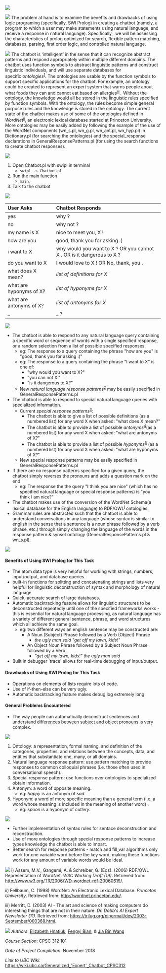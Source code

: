 ![](https://placehold.it/950x95/393a66/c7c9ff?text=Generalized+'Expert'+Chatbot)

![](https://placehold.it/950x60/c7c9ff/393a66?text=What+is+the+Problem?)
The problem at hand is to examine the benefits and drawbacks of using logic programing (specifically, SWI Prolog) in creating a chatbot (namely, a program to which a user may make statements using natural language, and receive a response in natural language). Specifically,  we will be assessing the characteristics of prolog optimized for search, flexible pattern matching, databases, parsing, first order logic, and controlled natural language.

![](https://placehold.it/950x60/c7c9ff/393a66?text=What+is+the+Something+Extra?)
The chatbot is ‘intelligent’ in the sense that it can recognize abstract patterns and respond appropriately within multiple different domains. The chatbot uses function symbols to abstract linguistic patterns and construct linguistic individuals, and will use separate databases for specific <i>ontologies</i><sup>[1](#Notes)</sup>. The ontologies are usable by the function symbols to support specific applications for the chatbot. For example, an ontology could be created to represent an expert system that warns people about what foods they can and cannot eat based on allergies<sup>[iii](#References)</sup>.  Without the ontology, the knowledge would all be stored in the linguistic rules specified by function symbols. With the ontology, the rules become simple general purpose rules and the knowledge is stored in the ontology. The current state of the chatbot makes use of some of the ontologies defined in <i>WordNet</i><sup>[ii](#References)</sup>, an electronic lexical database started at Princeton University. More ontologies may be easily added by following the example of the use of the WordNet components (wn_s.pl, wn_g.pl, wn_ant.pl, wn_hyp.pl) in Dictionary.pl (for searching the ontologies) and the special_response declarations in GeneralResponsePatterns.pl (for using the search functions to create chatbot responses).

![](https://placehold.it/950x60/c7c9ff/393a66?text=Instructions+for+Use)
1) Open Chatbot.pl with swipl in terminal
   * `swipl -s Chatbot.pl`
2) Run the main function
   * `main.`
3) Talk to the chatbot

![](https://placehold.it/950x60/c7c9ff/393a66?text=Current+Response+Patterns)

| User Asks | Chatbot Responds |
| :---         |     :---      |         
| yes   | why ?     | 
| no     | why not ?       | 
| my name is X   |   nice to meet you, X !                                                |
| how are you   |   good, thank you for asking :)                                        |
| i want to X   |   why would you want to X ? OR you cannot X . OR is it dangerous to X ?   |
| do you want to X   |    I would love to X ! OR No, thank, you . |
| what does X mean?  | *list of definitions for X*  |
| what are hyponyms of X? | *list of hyponyms for X*  |
| what are antonyms of X? | *list of antonyms for X*  |
| _  | _ ? |






![](https://placehold.it/950x60/c7c9ff/393a66?text=Interesting+Functionality)
* The chatbot is able to respond to any natural language query containing a specific word or sequence of words with a single specified response, or a random selection from a list of possible specified responses.
  * eg: The response to a query containing the phrase "how are you" is "good, thank you for asking :)"
  * eg: The response to a query containing the phrase "I want to X" is one of:
    * "why would you want to X?"
    * "you can not X."
    * "is it dangerous to X?"
  * New <i>natural language response patterns</i><sup>[2](#Notes)</sup> may be easily specified in GeneralResponsePatterns.pl
* The chatbot is able to respond to special natural language queries with specialized information.
  * Current <i>special response patterns</i><sup>[3](#Notes)</sup>:
    * The chatbot is able to give a list of possible definitions (as a numbered list) for any word X when asked: "what does X mean?"
    * The chatbot is able to provide a list of possible <i>antonyms</i><sup>[4](#Notes)</sup>(as a numbered list) for any word X when asked: "what are antonyms of X?"
    * The chatbot is able to provide a list of possible <i>hyponyms</i><sup>[5](#Notes)</sup> (as a numbered list) for any word X when asked: "what are hyponyms of X?"
  * New special response patterns may be easily specified in GeneralResponsePatterns.pl
* If there are no response patterns specified for a given query, the chatbot simply reverses the pronouns and adds a question mark on the end
  * eg: The response the the query "I think you are nice" (which has no specified natural language or special response patterns) is "you think I am nice?"
* The chatbot makes use of the conversion of the WordNet Schema(a lexical database for the English language) to RDF/OWL<sup>[i](#References)</sup> ontologies.
* Grammar rules are abstracted such that the chatbot is able to understand conversations in any language (whose syntax is similar to english in the sense that a sentence is a noun phrase followed by a verb phrase, etc.) through simply changing the language of the words in the response pattern & synset ontology (GeneralResponsePatterns.pl & wn_s.pl).

![](https://placehold.it/950x60/c7c9ff/393a66?text=What+Did+We+Learn+From+Doing+This?)
#### Benefits of Using SWI Prolog for This Task
* The atom data type is very helpful for working with strings, numbers, input/output, and database queries.
* built-in functions for splitting and concatenating strings and lists very helpful for linguistic deconstruction of syntax and morphology of natural language
* Quick, accurate search of large databases.
* Automatic backtracking feature allows for linguistic structures to be deconstructed repeatedly until one of the specified frameworks works - this is essential for natural language processing, as natural language has a variety of different general sentence, phrase, and word structures which all achieve the same goal.
  * eg: two different ways an english sentence may be constructed are:
    * A Noun (Subject) Phrase followed by a Verb (Object) Phrase
      * <i>the ugly man said "get off my lawn, kids!"</i>
    * An Object Noun Phrase followed by a Subject Noun Phrase followed by a Verb
      * <i>"get off my lawn, kids!" the ugly man said</i>
* Built in debugger 'trace' allows for real-time debugging of input/output.
#### Drawbacks of Using SWI Prolog for This Task   
* Operations on elements of lists require lots of code.
* Use of if-then-else can be very ugly.
* Automatic backtracking feature makes debug log extremely long.
#### General Problems Encountered
* The way people can automatically deconstruct sentences and understand differences between subject and object pronouns is very complex.

<a href='#Notes' id='Notes' class='anchor' aria-hidden='true'></a>
![](https://placehold.it/950x60/c7c9ff/393a66?text=Notes)
1) Ontology:  a representation, formal naming, and definition of the categories, properties, and relations between the concepts, data, and entities that substantiate one, many, or all domains.
2) Natural language response pattern: use pattern matching to provide responses to common colloquial phrases (i.e. those often used in conversational speech).
3) Special response pattern: use functions over ontologies to specialized obtain information.
4) Antonym: a word of opposite meaning.
   * eg: <i>happy</i> is an antonym of <i>sad</i>.</li>
5) Hyponym: a word of more specific meaning than a general term (i.e. a word whose meaning is included in the meaning of another word) .
   * eg: <i>spoon</i> is a hyponym of <i>cutlery</i>.</li>

![](https://placehold.it/950x60/c7c9ff/393a66?text=Suggested+Improvements)
* Further implementation of syntax rules for sentace deconstruction and reconstruction.
* Use of more ontologies through special response patterns to increase types knowledge the chatbot is able to impart.
* Better search for response patterns - match and fill_var algorithms only work for one variable word before the key word, making these functions work for any amount of variable words would be ideal.

<a href='#References' id='References' class='anchor' aria-hidden='true'></a>
![](https://placehold.it/950x60/c7c9ff/393a66?text=References)
i) Assem, M.V., Gangemi, A. & Schreiber, G. (Eds). (2006)  RDF/OWL Representation of WordNet. <i>W3C Working Draft (19)</i>. Retrieved from: http://www.w3.org/TR/2006/WD-wordnet-rdf-20060619/.

ii) Fellbaum, C. (1998) WordNet: An Electronic Lexical Database. <i>Princeton University</i>. Retrieved from: http://wordnet.princeton.edu/.

iii) Merritt, D. (2003) AI - The art and science of making computers do interesting things that are not in their nature. <i>Dr. Dobb's AI Expert Newsletter (11)</i>. Retrieved from: https://trilug.org/pipermail/dev/2003-September/000368.html.

![](https://placehold.it/950x60/c7c9ff/393a66?text=UBC+Information)
*Authors*: [Elizabeth Hnatiuk](https://github.com/lizzie-hnatiuk), [Fengyi Bian](https://github.com/fayebian), & [Jia Bin Wang](https://github.com/jw199802)

*Course Section*: CPSC 312 101

*Date of Project Completion*: November 2018

*Link to UBC Wiki*: https://wiki.ubc.ca/Generalized_'Expert'_Chatbot_CPSC312
